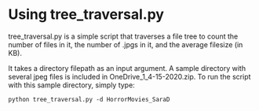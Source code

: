 # Using tree_traversal.py

tree_traversal.py is a simple script that traverses a file tree to count the number of files in it, the number of .jpgs in it, and the average 
filesize (in KB).

It takes a directory filepath as an input argument. A sample directory with several jpeg files is included in OneDrive_1_4-15-2020.zip. To run
the script with this sample directory, simply type:

`python tree_traversal.py -d HorrorMovies_SaraD`
